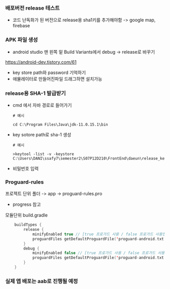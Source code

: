 ### 배포버전 release 테스트

- 코드 난독화가 된 버전으로 release용 sha1키를 추가해야함 -> google map, firebase



### APK 파일 생성

- android studio 맨 왼쪽 밑 Build Variants에서 debug -> release로 바꾸기

https://android-dev.tistory.com/61

- key store path와 password 기억하기
- 애뮬레이터로 만들어진파일 드래그하면 설치가능



### release용 SHA-1 발급받기

- cmd 에서 자바 경로로 들어가기

  ```
  # 예시
  
  cd C:\Program Files\Java\jdk-11.0.15.1\bin
  ```

- key sotore path로 sha-1 생성

  ```
  # 예시
  
  >keytool -list -v -keystore C:\Users\DANI\ssafy7\semester2\S07P12D210\FrontEnd\daeun\release_key.jks
  ```

- 비밀번호 입력



### Proguard-rules

프로젝트 단위 폴더 -> app -> proguard-rules.pro

- progress 참고

모듈단위 build.gradle

```kotlin
    buildTypes {
        release {
            minifyEnabled true // [true 프로가드 사용 / false 프로가드 사용안함]
            proguardFiles getDefaultProguardFile('proguard-android.txt'), 'proguard-rules.pro' // [프로가드 설정 파일 지정]
        }
        debug {
            minifyEnabled false // [true 프로가드 사용 / false 프로가드 사용안함]
            proguardFiles getDefaultProguardFile('proguard-android.txt'), 'proguard-rules.pro' // [프로가드 설정 파일 지정]
        }
    }
```





### 실제 앱 배포는 aab로 진행될 예정
